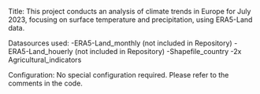 Title:
This project conducts an analysis of climate trends in Europe for July 2023, focusing on surface temperature and precipitation, using ERA5-Land data.

Datasources used:
-ERA5-Land_monthly (not included in Repository)
-ERA5-Land_houerly (not included in Repository)
-Shapefile_country
-2x Agricultural_indicators

Configuration:
No special configuration required. Please refer to the comments in the code.
